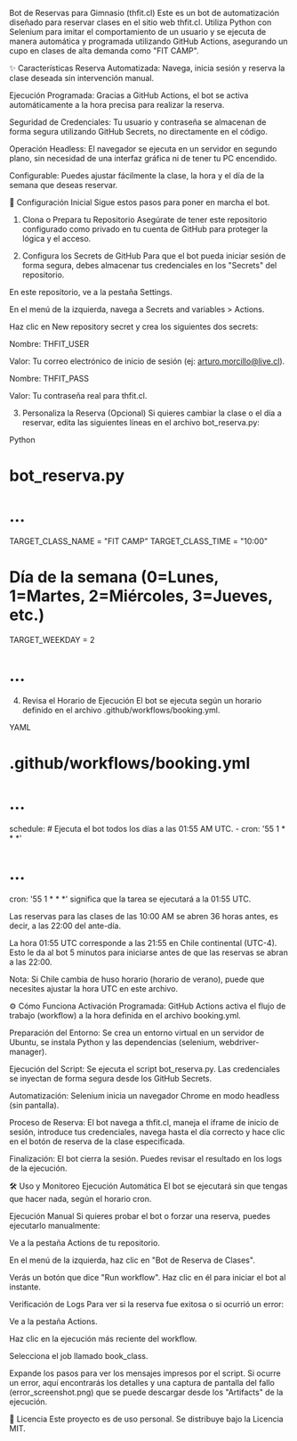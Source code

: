 Bot de Reservas para Gimnasio (thfit.cl)
Este es un bot de automatización diseñado para reservar clases en el sitio web thfit.cl. Utiliza Python con Selenium para imitar el comportamiento de un usuario y se ejecuta de manera automática y programada utilizando GitHub Actions, asegurando un cupo en clases de alta demanda como "FIT CAMP".

✨ Características
Reserva Automatizada: Navega, inicia sesión y reserva la clase deseada sin intervención manual.

Ejecución Programada: Gracias a GitHub Actions, el bot se activa automáticamente a la hora precisa para realizar la reserva.

Seguridad de Credenciales: Tu usuario y contraseña se almacenan de forma segura utilizando GitHub Secrets, no directamente en el código.

Operación Headless: El navegador se ejecuta en un servidor en segundo plano, sin necesidad de una interfaz gráfica ni de tener tu PC encendido.

Configurable: Puedes ajustar fácilmente la clase, la hora y el día de la semana que deseas reservar.

🚀 Configuración Inicial
Sigue estos pasos para poner en marcha el bot.

1. Clona o Prepara tu Repositorio
Asegúrate de tener este repositorio configurado como privado en tu cuenta de GitHub para proteger la lógica y el acceso.

2. Configura los Secrets de GitHub
Para que el bot pueda iniciar sesión de forma segura, debes almacenar tus credenciales en los "Secrets" del repositorio.

En este repositorio, ve a la pestaña Settings.

En el menú de la izquierda, navega a Secrets and variables > Actions.

Haz clic en New repository secret y crea los siguientes dos secrets:

Nombre: THFIT_USER

Valor: Tu correo electrónico de inicio de sesión (ej: arturo.morcillo@live.cl).

Nombre: THFIT_PASS

Valor: Tu contraseña real para thfit.cl.

3. Personaliza la Reserva (Opcional)
Si quieres cambiar la clase o el día a reservar, edita las siguientes líneas en el archivo bot_reserva.py:

Python

# bot_reserva.py

# ...
TARGET_CLASS_NAME = "FIT CAMP"
TARGET_CLASS_TIME = "10:00"

# Día de la semana (0=Lunes, 1=Martes, 2=Miércoles, 3=Jueves, etc.)
TARGET_WEEKDAY = 2 
# ...
4. Revisa el Horario de Ejecución
El bot se ejecuta según un horario definido en el archivo .github/workflows/booking.yml.

YAML

# .github/workflows/booking.yml
# ...
  schedule:
    # Ejecuta el bot todos los días a las 01:55 AM UTC.
    - cron: '55 1 * * *'
# ...
cron: '55 1 * * *' significa que la tarea se ejecutará a la 01:55 UTC.

Las reservas para las clases de las 10:00 AM se abren 36 horas antes, es decir, a las 22:00 del ante-día.

La hora 01:55 UTC corresponde a las 21:55 en Chile continental (UTC-4). Esto le da al bot 5 minutos para iniciarse antes de que las reservas se abran a las 22:00.

Nota: Si Chile cambia de huso horario (horario de verano), puede que necesites ajustar la hora UTC en este archivo.

⚙️ Cómo Funciona
Activación Programada: GitHub Actions activa el flujo de trabajo (workflow) a la hora definida en el archivo booking.yml.

Preparación del Entorno: Se crea un entorno virtual en un servidor de Ubuntu, se instala Python y las dependencias (selenium, webdriver-manager).

Ejecución del Script: Se ejecuta el script bot_reserva.py. Las credenciales se inyectan de forma segura desde los GitHub Secrets.

Automatización: Selenium inicia un navegador Chrome en modo headless (sin pantalla).

Proceso de Reserva: El bot navega a thfit.cl, maneja el iframe de inicio de sesión, introduce tus credenciales, navega hasta el día correcto y hace clic en el botón de reserva de la clase especificada.

Finalización: El bot cierra la sesión. Puedes revisar el resultado en los logs de la ejecución.

🛠️ Uso y Monitoreo
Ejecución Automática
El bot se ejecutará sin que tengas que hacer nada, según el horario cron.

Ejecución Manual
Si quieres probar el bot o forzar una reserva, puedes ejecutarlo manualmente:

Ve a la pestaña Actions de tu repositorio.

En el menú de la izquierda, haz clic en "Bot de Reserva de Clases".

Verás un botón que dice "Run workflow". Haz clic en él para iniciar el bot al instante.

Verificación de Logs
Para ver si la reserva fue exitosa o si ocurrió un error:

Ve a la pestaña Actions.

Haz clic en la ejecución más reciente del workflow.

Selecciona el job llamado book_class.

Expande los pasos para ver los mensajes impresos por el script. Si ocurre un error, aquí encontrarás los detalles y una captura de pantalla del fallo (error_screenshot.png) que se puede descargar desde los "Artifacts" de la ejecución.

📄 Licencia
Este proyecto es de uso personal. Se distribuye bajo la Licencia MIT.
